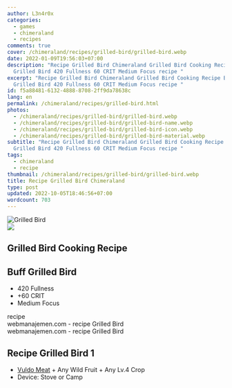 ```yaml
---
author: L3n4r0x
categories:
  - games
  - chimeraland
  - recipes
comments: true
cover: /chimeraland/recipes/grilled-bird/grilled-bird.webp
date: 2022-01-09T19:56:03+07:00
description: "Recipe Grilled Bird Chimeraland Grilled Bird Cooking Recipe Buff
  Grilled Bird 420 Fullness 60 CRIT Medium Focus recipe "
excerpt: "Recipe Grilled Bird Chimeraland Grilled Bird Cooking Recipe Buff
  Grilled Bird 420 Fullness 60 CRIT Medium Focus recipe "
id: f5a88481-6132-4888-8708-2ff9da78638c
lang: en
permalink: /chimeraland/recipes/grilled-bird.html
photos:
  - /chimeraland/recipes/grilled-bird/grilled-bird.webp
  - /chimeraland/recipes/grilled-bird/grilled-bird-name.webp
  - /chimeraland/recipes/grilled-bird/grilled-bird-icon.webp
  - /chimeraland/recipes/grilled-bird/grilled-bird-material.webp
subtitle: "Recipe Grilled Bird Chimeraland Grilled Bird Cooking Recipe Buff
  Grilled Bird 420 Fullness 60 CRIT Medium Focus recipe "
tags:
  - chimeraland
  - recipe
thumbnail: /chimeraland/recipes/grilled-bird/grilled-bird.webp
title: Recipe Grilled Bird Chimeraland
type: post
updated: 2022-10-05T18:46:56+07:00
wordcount: 703
---
```


<link
  rel="stylesheet"
  href="https://rawcdn.githack.com/dimaslanjaka/Web-Manajemen/870a349/css/bootstrap-5-3-0-alpha3-wrapper.css"
/>
<section id="bootstrap-wrapper">
  <div data-bs-theme="dark">
    <div class="card mb-2">
      <div class="card-body">
        <div class="row g-0">
          <div class="col-sm-4 position-relative mb-2">
            <img
              src="https://www.webmanajemen.com/chimeraland/recipes/grilled-bird/grilled-bird-material.webp"
              class="card-img fit-cover w-100 h-100"
              alt="Grilled Bird"
              data-fancybox="true"
            />
          </div>
          <div class="col-sm-8 mb-2">
            <div class="card-body">
              <div class="d-flex flex-row align-items-center mb-3">
                <img
                  class="d-inline-block me-2"
                  src="https://www.webmanajemen.com/chimeraland/recipes/grilled-bird/grilled-bird-icon.webp"
                  width="auto"
                  height="auto"
                  style="vertical-align: middle"
                />
                <h2 class="fs-5">Grilled Bird Cooking Recipe</h2>
              </div>
              <h2 class="card-title fs-5">Buff Grilled Bird</h2>
              <div class="card-text">
                <ul>
                  <li>420 Fullness</li>
                  <li>+60 CRIT</li>
                  <li>Medium Focus</li>
                </ul>
              </div>
              <span class="badge rounded-pill">recipe</span>
            </div>
            <div class="card-footer text-end text-muted mt-auto">
              webmanajemen.com - recipe Grilled Bird
            </div>
          </div>
        </div>
      </div>
      <div class="card-footer text-end text-muted">
        webmanajemen.com - recipe Grilled Bird
      </div>
    </div>
    <div class="row mb-2">
      <div class="col-12 col-lg-6 recipe-item mb-2">
        <div class="card">
          <div class="card-body">
            <h2 class="card-title fs-5">Recipe Grilled Bird 1</h2>
            <div class="card-text">
              <ul>
                <li>
                  <a
                    class="text-decoration-none text-primary"
                    href="/chimeraland/materials/vuldo-meat.html"
                    >Vuldo Meat</a
                  ><span> + </span>Any Wild Fruit<span> + </span>Any Lv.4 Crop
                </li>
                <li>Device: Stove or Camp</li>
              </ul>
            </div>
          </div>
        </div>
      </div>
    </div>
  </div>
</section>
